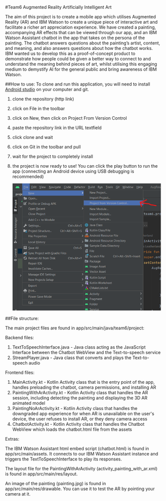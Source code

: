 #Team6 Augmented Reality Artificially Intelligent Art

The aim of this project is to create a mobile app which utilises Augmented Reality (AR) and IBM 
Watson to create a unique piece of interactive art and facilitate a richer art appreciation 
experience. We have created a painting, accompanying AR effects that can be viewed through our app, 
and an IBM Watson Assistant chatbot in the app that takes on the persona of the painting. 
The chatbot answers questions about the painting’s artist, content, and meaning, and also 
answers questions about how the chatbot works. IBM wanted us to develop this as a 
proof-of-concept product to demonstrate how people could be given a better way to connect to and 
understand the meaning behind pieces of art, whilst utilising this engaging medium to demystify
AI for the general public and bring awareness of IBM Watson.

##How to use:
To clone and run this application, you will need to install [Android studio](https://developer.android.com/studio?gclid=CjwKCAjwjMiiBhA4EiwAZe6jQ5tGfYxLxe7SqYGWqkqL7PdCm16dfKPIB2CjhbS3iIwxgcL4NH21nRoCz5oQAvD_BwE&gclsrc=aw.ds) on your computer and git.
1. clone the repository (http link)
2. click on File in the toolbar
3. click on New, then click on Project From Version Control
4. paste the repository link in the URL textfield
5. click clone and wait
6. click on Git in the toolbar and pull
7. wait for the project to completely install
8. the project is now ready to use! You can click the play button to run the app
   (connecting an Android device using USB debugging is recommended)

   ![cloning the project](howtouse.png)

##File structure:

The main project files are found in app/src/main/java/team6/project:

Backend files:
1. TextToSpeechInterface.java - Java class acting as the JavaScript Interface between the 
   Chatbot WebView and the Text-to-speech service
2. StreamPlayer.java - Java class that converts and plays the Text-to-speech audio

Frontend files:
1. MainActivity.kt - Kotlin Activity class that is the entry point of the app, handles preloading
   the chatbot, camera permissions, and installing AR
2. PaintingWithArActivity.kt - Kotlin Activity class that handles the AR session, including
   detecting the painting and displaying the 3D AR animated model
3. PaintingNoArActivity.kt - Kotlin Activity class that handles the downgraded app experience for
   when AR is unavailable on the user's device, the user refuses to install AR, or they deny camera
   access
4. ChatbotActivity.kt - Kotlin Activity class that handles the Chatbot WebView which loads the
   chatbot.html file from the assets

Extras:

The IBM Watson Assistant html embed script (chatbot.html) is found in app/src/main/assets.
It connects to our IBM Watson Assistant instance and triggers the TextToSpeechInterface to play
its responses.

The layout file for the PaintingWithArActivity (activity_painting_with_ar.xml) is found in
app/src/main/res/layout.

An image of the painting (painting.jpg) is found in app/src/main/res/drawable. You can use it to
test the AR by pointing your camera at it.
